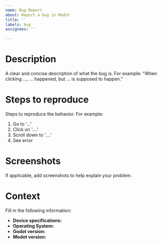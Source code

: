 ```yaml
---
name: Bug Report
about: Report a bug in Modot
title: ''
labels: bug
assignees: ''

---
```


# Description

A clear and concise description of what the bug is.
For example:
"When clicking ..., ... happened, but ... is supposed to happen."

# Steps to reproduce

Steps to reproduce the behavior.
For example:
1. Go to '...'
2. Click on '....'
3. Scroll down to '....'
4. See error

# Screenshots

If applicable, add screenshots to help explain your problem.

# Context

Fill in the following information:
- **Device specifications:**
- **Operating System:**
- **Godot version:**
- **Modot version:**
